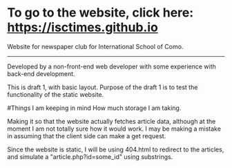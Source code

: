 # To go to the website, click here: https://isctimes.github.io
Website for newspaper club for International School of Como.

---

Developed by a non-front-end web developer with some experience with back-end development.

This is draft 1, with basic layout. Purpose of the draft 1 is to test the functionality of the static website.

#Things I am keeping in mind
How much storage I am taking. 

Making it so that the website actually fetches article data, although at the moment I am not totally sure how it would work. I may be making a mistake in assuming that the client side can make a get request. 

Since the website is static, I will be using 404.html to redirect to the articles, and simulate a "article.php?id=some_id" using substrings.

